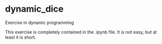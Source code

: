 # dynamic_dice
Exercise in dynamic programming

This exercise is completely contained in the .ipynb file. It is not easy, but at least it is short. 

